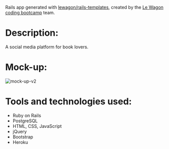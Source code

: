Rails app generated with [lewagon/rails-templates](https://github.com/lewagon/rails-templates), created by the [Le Wagon coding bootcamp](https://www.lewagon.com) team.

# Description:
A social media platform for book lovers.

# Mock-up:
![mock-up-v2](https://github.com/Willhol60/phasebook/phasebook-V2.png?raw=true)

# Tools and technologies used:
* Ruby on Rails
* PostgreSQL
* HTML, CSS, JavaScript
* jQuery
* Bootstrap
* Heroku

